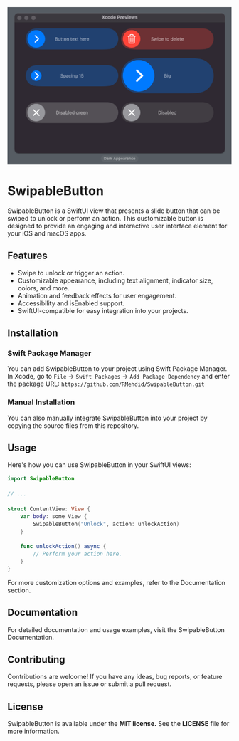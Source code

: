 ![Header Image](/Sources/Assets/Preview.png)

# SwipableButton

SwipableButton is a SwiftUI view that presents a slide button that can be swiped to unlock or perform an action. This customizable button is designed to provide an engaging and interactive user interface element for your iOS and macOS apps.

## Features

- Swipe to unlock or trigger an action.
- Customizable appearance, including text alignment, indicator size, colors, and more.
- Animation and feedback effects for user engagement.
- Accessibility and isEnabled support.
- SwiftUI-compatible for easy integration into your projects.

## Installation

### Swift Package Manager

You can add SwipableButton to your project using Swift Package Manager. In Xcode, go to `File` -> `Swift Packages` -> `Add Package Dependency` and enter the package URL: ```https://github.com/RMehdid/SwipableButton.git```


### Manual Installation

You can also manually integrate SwipableButton into your project by copying the source files from this repository.

## Usage

Here's how you can use SwipableButton in your SwiftUI views:

```swift
import SwipableButton

// ...

struct ContentView: View {
    var body: some View {
        SwipableButton("Unlock", action: unlockAction)
    }

    func unlockAction() async {
        // Perform your action here.
    }
}
```

For more customization options and examples, refer to the Documentation section.

## Documentation

For detailed documentation and usage examples, visit the SwipableButton Documentation.

## Contributing

Contributions are welcome! If you have any ideas, bug reports, or feature requests, please open an issue or submit a pull request.

## License

SwipableButton is available under the **MIT license.** See the **LICENSE** file for more information.
